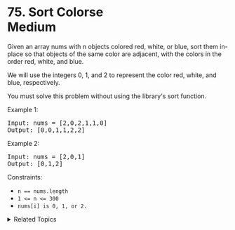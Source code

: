 # 75. Sort Colorse<br> Medium

Given an array nums with n objects colored red, white, or blue, sort them in-place so that objects of the same color are adjacent, with the colors in the order red, white, and blue.

We will use the integers 0, 1, and 2 to represent the color red, white, and blue, respectively.

You must solve this problem without using the library's sort function.

Example 1:

<pre>
Input: nums = [2,0,2,1,1,0]
Output: [0,0,1,1,2,2]
</pre>

Example 2:

<pre>
Input: nums = [2,0,1]
Output: [0,1,2]
</pre>

Constraints:

- `n == nums.length`
- `1 <= n <= 300`
- `nums[i] is 0, 1, or 2.`


<details>

<summary> Related Topics </summary>

-   `Array`
-   `Sorting`

</details>